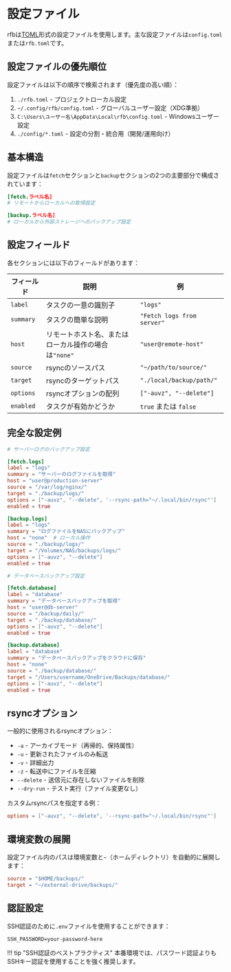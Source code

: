 # 設定ファイル

rfbは[TOML](https://toml.io)形式の設定ファイルを使用します。主な設定ファイルは`config.toml`または`rfb.toml`です。

## 設定ファイルの優先順位

設定ファイルは以下の順序で検索されます（優先度の高い順）：

1. `./rfb.toml` - プロジェクトローカル設定
2. `~/.config/rfb/config.toml` - グローバルユーザー設定（XDG準拠）
3. `C:\Users\ユーザー名\AppData\Local\rfb\config.toml` - Windowsユーザー設定
4. `./config/*.toml` - 設定の分割・統合用（開発/運用向け）

## 基本構造

設定ファイルは`fetch`セクションと`backup`セクションの2つの主要部分で構成されています：

```toml
[fetch.ラベル名]
# リモートからローカルへの取得設定

[backup.ラベル名]
# ローカルから外部ストレージへのバックアップ設定
```

## 設定フィールド

各セクションには以下のフィールドがあります：

| フィールド | 説明 | 例 |
|---|---|---|
| `label` | タスクの一意の識別子 | `"logs"` |
| `summary` | タスクの簡単な説明 | `"Fetch logs from server"` |
| `host` | リモートホスト名、またはローカル操作の場合は`"none"` | `"user@remote-host"` |
| `source` | rsyncのソースパス | `"~/path/to/source/"` |
| `target` | rsyncのターゲットパス | `"./local/backup/path/"` |
| `options` | rsyncオプションの配列 | `["-auvz", "--delete"]` |
| `enabled` | タスクが有効かどうか | `true` または `false` |

## 完全な設定例

```toml
# サーバーログのバックアップ設定

[fetch.logs]
label = "logs"
summary = "サーバーのログファイルを取得"
host = "user@production-server"
source = "/var/log/nginx/"
target = "./backup/logs/"
options = ["-auvz", "--delete", '--rsync-path="~/.local/bin/rsync"']
enabled = true

[backup.logs]
label = "logs"
summary = "ログファイルをNASにバックアップ"
host = "none"  # ローカル操作
source = "./backup/logs/"
target = "/Volumes/NAS/backups/logs/"
options = ["-auvz", "--delete"]
enabled = true

# データベースバックアップ設定

[fetch.database]
label = "database"
summary = "データベースバックアップを取得"
host = "user@db-server"
source = "/backup/daily/"
target = "./backup/database/"
options = ["-auvz", "--delete"]
enabled = true

[backup.database]
label = "database"
summary = "データベースバックアップをクラウドに保存"
host = "none"
source = "./backup/database/"
target = "/Users/username/OneDrive/Backups/database/"
options = ["-auvz", "--delete"]
enabled = true
```

## rsyncオプション

一般的に使用されるrsyncオプション：

- `-a` - アーカイブモード（再帰的、保持属性）
- `-u` - 更新されたファイルのみ転送
- `-v` - 詳細出力
- `-z` - 転送中にファイルを圧縮
- `--delete` - 送信元に存在しないファイルを削除
- `--dry-run` - テスト実行（ファイル変更なし）

カスタムrsyncパスを指定する例：

```toml
options = ["-auvz", "--delete", '--rsync-path="~/.local/bin/rsync"']
```

## 環境変数の展開

設定ファイル内のパスは環境変数と`~`（ホームディレクトリ）を自動的に展開します：

```toml
source = "$HOME/backups/"
target = "~/external-drive/backups/"
```

## 認証設定

SSH認証のために`.env`ファイルを使用することができます：

```env
SSH_PASSWORD=your-password-here
```

!!! tip "SSH認証のベストプラクティス"
    本番環境では、パスワード認証よりもSSHキー認証を使用することを強く推奨します。
